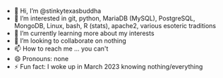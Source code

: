 - 👋 Hi, I’m @stinkytexasbuddha
- 👀 I’m interested in git, python, MariaDB (MySQL), PostgreSQL, MongoDB, Linux, bash, R (stats), apache2, various esoteric traditions
- 🌱 I’m currently learning more about my interests
- 💞️ I’m looking to collaborate on nothing
- 📫 How to reach me ... you can't
- 😄 Pronouns: none
- ⚡ Fun fact: I woke up in March 2023 knowing nothing/everything

<!---
stinkytexasbuddha/stinkytexasbuddha is a ✨ special ✨ repository because its `README.md` (this file) appears on your GitHub profile.
You can click the Preview link to take a look at your changes.
--->

